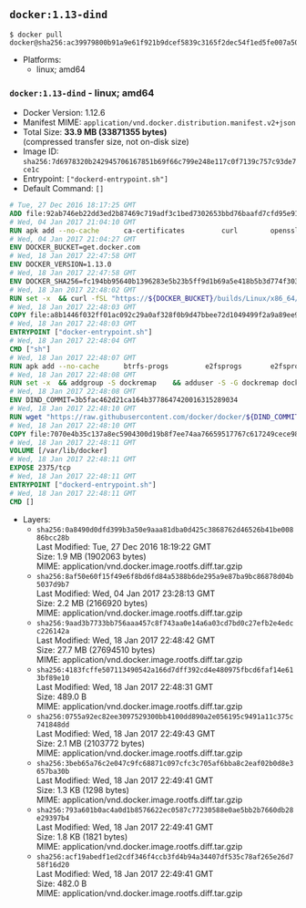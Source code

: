 ## `docker:1.13-dind`

```console
$ docker pull docker@sha256:ac39979800b91a9e61f921b9dcef5839c3165f2dec54f1ed5fe007a501513cd0
```

-	Platforms:
	-	linux; amd64

### `docker:1.13-dind` - linux; amd64

-	Docker Version: 1.12.6
-	Manifest MIME: `application/vnd.docker.distribution.manifest.v2+json`
-	Total Size: **33.9 MB (33871355 bytes)**  
	(compressed transfer size, not on-disk size)
-	Image ID: `sha256:7d6978320b242945706167851b69f66c799e248e117c0f7139c757c93de7ce1c`
-	Entrypoint: `["dockerd-entrypoint.sh"]`
-	Default Command: `[]`

```dockerfile
# Tue, 27 Dec 2016 18:17:25 GMT
ADD file:92ab746eb22dd3ed2b87469c719adf3c1bed7302653bbd76baafd7cfd95e911e in / 
# Wed, 04 Jan 2017 21:04:10 GMT
RUN apk add --no-cache 		ca-certificates 		curl 		openssl
# Wed, 04 Jan 2017 21:04:27 GMT
ENV DOCKER_BUCKET=get.docker.com
# Wed, 18 Jan 2017 22:47:58 GMT
ENV DOCKER_VERSION=1.13.0
# Wed, 18 Jan 2017 22:47:58 GMT
ENV DOCKER_SHA256=fc194bb95640b1396283e5b23b5ff9d1b69a5e418b5b3d774f303a7642162ad6
# Wed, 18 Jan 2017 22:48:02 GMT
RUN set -x 	&& curl -fSL "https://${DOCKER_BUCKET}/builds/Linux/x86_64/docker-${DOCKER_VERSION}.tgz" -o docker.tgz 	&& echo "${DOCKER_SHA256} *docker.tgz" | sha256sum -c - 	&& tar -xzvf docker.tgz 	&& mv docker/* /usr/local/bin/ 	&& rmdir docker 	&& rm docker.tgz 	&& docker -v
# Wed, 18 Jan 2017 22:48:03 GMT
COPY file:a8b1446f032ff01ac092c29a0af328f0b9d47bbee72d1049499f2a9a89ee988a in /usr/local/bin/ 
# Wed, 18 Jan 2017 22:48:03 GMT
ENTRYPOINT ["docker-entrypoint.sh"]
# Wed, 18 Jan 2017 22:48:04 GMT
CMD ["sh"]
# Wed, 18 Jan 2017 22:48:07 GMT
RUN apk add --no-cache 		btrfs-progs 		e2fsprogs 		e2fsprogs-extra 		iptables 		xfsprogs 		xz
# Wed, 18 Jan 2017 22:48:08 GMT
RUN set -x 	&& addgroup -S dockremap 	&& adduser -S -G dockremap dockremap 	&& echo 'dockremap:165536:65536' >> /etc/subuid 	&& echo 'dockremap:165536:65536' >> /etc/subgid
# Wed, 18 Jan 2017 22:48:08 GMT
ENV DIND_COMMIT=3b5fac462d21ca164b3778647420016315289034
# Wed, 18 Jan 2017 22:48:10 GMT
RUN wget "https://raw.githubusercontent.com/docker/docker/${DIND_COMMIT}/hack/dind" -O /usr/local/bin/dind 	&& chmod +x /usr/local/bin/dind
# Wed, 18 Jan 2017 22:48:10 GMT
COPY file:7070e4b35c137a8ec5904300d19b8f7ee74aa76659517767c617249cece98a4a in /usr/local/bin/ 
# Wed, 18 Jan 2017 22:48:11 GMT
VOLUME [/var/lib/docker]
# Wed, 18 Jan 2017 22:48:11 GMT
EXPOSE 2375/tcp
# Wed, 18 Jan 2017 22:48:11 GMT
ENTRYPOINT ["dockerd-entrypoint.sh"]
# Wed, 18 Jan 2017 22:48:11 GMT
CMD []
```

-	Layers:
	-	`sha256:0a8490d0dfd399b3a50e9aaa81dba0d425c3868762d46526b41be00886bcc28b`  
		Last Modified: Tue, 27 Dec 2016 18:19:22 GMT  
		Size: 1.9 MB (1902063 bytes)  
		MIME: application/vnd.docker.image.rootfs.diff.tar.gzip
	-	`sha256:8af50e60f15f49e6f8bd6fd84a5388b6de295a9e87ba9bc86878d04b5037d9b7`  
		Last Modified: Wed, 04 Jan 2017 23:28:13 GMT  
		Size: 2.2 MB (2166920 bytes)  
		MIME: application/vnd.docker.image.rootfs.diff.tar.gzip
	-	`sha256:9aad3b7733bb756aaa457c8f743aa0e14a6a03cd7bd0c27efb2e4edcc226142a`  
		Last Modified: Wed, 18 Jan 2017 22:48:42 GMT  
		Size: 27.7 MB (27694510 bytes)  
		MIME: application/vnd.docker.image.rootfs.diff.tar.gzip
	-	`sha256:4183fcffe507113490542a166d7dff392cd4e480975fbcd6faf14e613bf89e10`  
		Last Modified: Wed, 18 Jan 2017 22:48:31 GMT  
		Size: 489.0 B  
		MIME: application/vnd.docker.image.rootfs.diff.tar.gzip
	-	`sha256:0755a92ec82ee3097529300bb4100dd890a2e056195c9491a11c375c741848dd`  
		Last Modified: Wed, 18 Jan 2017 22:49:43 GMT  
		Size: 2.1 MB (2103772 bytes)  
		MIME: application/vnd.docker.image.rootfs.diff.tar.gzip
	-	`sha256:3beb65a76c2e047c9fc68871c097cfc3c705af6bba8c2eaf02b0d8e3657ba30b`  
		Last Modified: Wed, 18 Jan 2017 22:49:41 GMT  
		Size: 1.3 KB (1298 bytes)  
		MIME: application/vnd.docker.image.rootfs.diff.tar.gzip
	-	`sha256:793a601b0ac4a0d1b8576622ec0587c77230588e0ae5bb2b7660db28e29397b4`  
		Last Modified: Wed, 18 Jan 2017 22:49:41 GMT  
		Size: 1.8 KB (1821 bytes)  
		MIME: application/vnd.docker.image.rootfs.diff.tar.gzip
	-	`sha256:acf19abedf1ed2cdf346f4ccb3fd4b94a34407df535c78af265e26d758f16d20`  
		Last Modified: Wed, 18 Jan 2017 22:49:41 GMT  
		Size: 482.0 B  
		MIME: application/vnd.docker.image.rootfs.diff.tar.gzip
